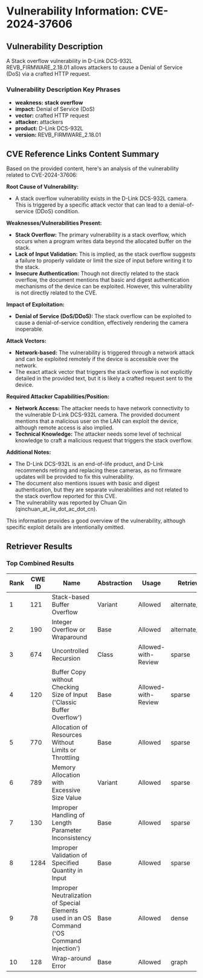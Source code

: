 # Vulnerability Information: CVE-2024-37606

## Vulnerability Description
A Stack overflow vulnerability in D-Link DCS-932L REVB_FIRMWARE_2.18.01 allows attackers to cause a Denial of Service (DoS) via a crafted HTTP request.

### Vulnerability Description Key Phrases
- **weakness:** **stack overflow**
- **impact:** Denial of Service (DoS)
- **vector:** crafted HTTP request
- **attacker:** attackers
- **product:** D-Link DCS-932L
- **version:** REVB_FIRMWARE_2.18.01

## CVE Reference Links Content Summary
Based on the provided content, here's an analysis of the vulnerability related to CVE-2024-37606:

**Root Cause of Vulnerability:**

*   A stack overflow vulnerability exists in the D-Link DCS-932L camera. This is triggered by a specific attack vector that can lead to a denial-of-service (DDoS) condition.

**Weaknesses/Vulnerabilities Present:**

*   **Stack Overflow:** The primary vulnerability is a stack overflow, which occurs when a program writes data beyond the allocated buffer on the stack.
*   **Lack of Input Validation:** This is implied, as the stack overflow suggests a failure to properly validate or limit the size of input before writing it to the stack.
*   **Insecure Authentication:** Though not directly related to the stack overflow, the document mentions that basic and digest authentication mechanisms of the device can be exploited. However, this vulnerability is not directly related to the CVE.

**Impact of Exploitation:**

*   **Denial of Service (DoS/DDoS):** The stack overflow can be exploited to cause a denial-of-service condition, effectively rendering the camera inoperable.

**Attack Vectors:**

*   **Network-based:** The vulnerability is triggered through a network attack and can be exploited remotely if the device is accessible over the network.
*   The exact attack vector that triggers the stack overflow is not explicitly detailed in the provided text, but it is likely a crafted request sent to the device.

**Required Attacker Capabilities/Position:**

*   **Network Access:** The attacker needs to have network connectivity to the vulnerable D-Link DCS-932L camera. The provided document mentions that a malicious user on the LAN can exploit the device, although remote access is also implied.
*   **Technical Knowledge:** The attacker needs some level of technical knowledge to craft a malicious request that triggers the stack overflow.

**Additional Notes:**

*   The D-Link DCS-932L is an end-of-life product, and D-Link recommends retiring and replacing these cameras, as no firmware updates will be provided to fix this vulnerability.
*   The document also mentions issues with basic and digest authentication, but they are separate vulnerabilities and not related to the stack overflow reported for this CVE.
*   The vulnerability was reported by Chuan Qin (qinchuan_at_iie_dot_ac_dot_cn).

This information provides a good overview of the vulnerability, although specific exploit details are intentionally omitted.

## Retriever Results

### Top Combined Results

| Rank | CWE ID | Name | Abstraction | Usage  | Retrievers | Individual Scores |
|------|--------|------|-------------|-------|------------|-------------------|
| 1 | 121 | Stack-based Buffer Overflow | Variant | Allowed | alternate_terms | 1.000 |
| 2 | 190 | Integer Overflow or Wraparound | Base | Allowed | alternate_terms | 0.800 |
| 3 | 674 | Uncontrolled Recursion | Class | Allowed-with-Review | sparse | 0.185 |
| 4 | 120 | Buffer Copy without Checking Size of Input ('Classic Buffer Overflow') | Base | Allowed-with-Review | sparse | 0.169 |
| 5 | 770 | Allocation of Resources Without Limits or Throttling | Base | Allowed | sparse | 0.164 |
| 6 | 789 | Memory Allocation with Excessive Size Value | Variant | Allowed | sparse | 0.161 |
| 7 | 130 | Improper Handling of Length Parameter Inconsistency | Base | Allowed | sparse | 0.159 |
| 8 | 1284 | Improper Validation of Specified Quantity in Input | Base | Allowed | sparse | 0.153 |
| 9 | 78 | Improper Neutralization of Special Elements used in an OS Command ('OS Command Injection') | Base | Allowed | dense | 0.603 |
| 10 | 128 | Wrap-around Error | Base | Allowed | graph | 0.002 |

